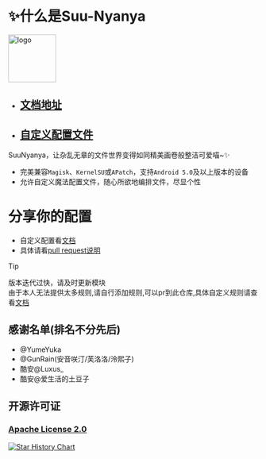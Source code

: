 # ✨什么是Suu-Nyanya

<img src="https://SuuNyanya.yumeyuka.cn/刻晴.png" style="width: 96px;" alt="logo">

* ## [文档地址](https://SuuNyanya.yumeyuka.cn)

* ## [自定义配置文件](https://SuuNyanya.yumeyuka.cn/demo/)

SuuNyanya，让杂乱无章的文件世界变得如同精美画卷般整洁可爱喵~✨

* 完美兼容`Magisk`、`KernelSU`或`APatch`，支持`Android 5.0`及以上版本的设备
* 允许自定义魔法配置文件，随心所欲地编排文件，尽显个性

# 分享你的配置
* 自定义配置看[文档](https://SuuNyanya.yumeyuka.cn)
* 具体请看[pull request说明](config/)


> [!TIP]
> 版本迭代过快，请及时更新模块  
> 由于本人无法提供太多规则,请自行添加规则,可以pr到此仓库,具体自定义规则请查看[文档](https://SuuNyanya.yumeyuka.cn)

## 感谢名单(排名不分先后)
* @YumeYuka
* @GunRain(安音咲汀/芙洛洛/泠熙子)
* 酷安@Luxus_
* 酷安@爱生活的土豆子

## 开源许可证
### [Apache License 2.0](https://github.com/yumeyuka/Suu-Nyanya/blob/master/LICENSE)

[![Star History Chart](https://api.star-history.com/svg?repos=YumeYuka/Suu-Nyanya&type=Timeline)](https://star-history.com/#YumeYuka/Suu-Nyanya&Timeline)
